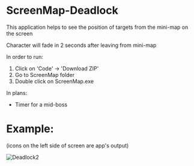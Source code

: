 # ScreenMap-Deadlock
This application helps to see the position of targets from the mini-map on the screen

Character will fade in 2 seconds after leaving from mini-map

In order to run:
1. Click on 'Code' -> 'Download ZIP'
2. Go to ScreenMap folder
3. Double click on ScreenMap.exe

In plans:
- Timer for a mid-boss

# Example:
(icons on the left side of screen are app's output)

![Deadlock2](https://github.com/user-attachments/assets/5c277fdf-61ad-49c1-a244-6c787f29f348)
